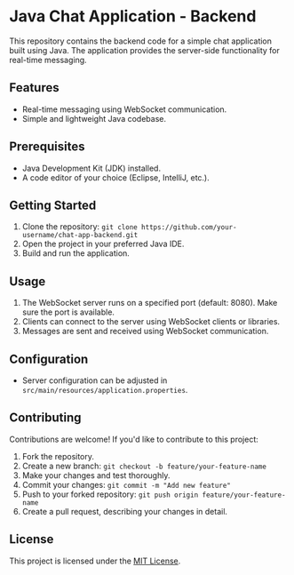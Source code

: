 # Java Chat Application - Backend

This repository contains the backend code for a simple chat application built using Java. The application provides the server-side functionality for real-time messaging.

## Features

- Real-time messaging using WebSocket communication.
- Simple and lightweight Java codebase.

## Prerequisites

- Java Development Kit (JDK) installed.
- A code editor of your choice (Eclipse, IntelliJ, etc.).

## Getting Started

1. Clone the repository: `git clone https://github.com/your-username/chat-app-backend.git`
2. Open the project in your preferred Java IDE.
3. Build and run the application.

## Usage

1. The WebSocket server runs on a specified port (default: 8080). Make sure the port is available.
2. Clients can connect to the server using WebSocket clients or libraries.
3. Messages are sent and received using WebSocket communication.

## Configuration

- Server configuration can be adjusted in `src/main/resources/application.properties`.

## Contributing

Contributions are welcome! If you'd like to contribute to this project:

1. Fork the repository.
2. Create a new branch: `git checkout -b feature/your-feature-name`
3. Make your changes and test thoroughly.
4. Commit your changes: `git commit -m "Add new feature"`
5. Push to your forked repository: `git push origin feature/your-feature-name`
6. Create a pull request, describing your changes in detail.

## License

This project is licensed under the [MIT License](link_to_license_file).
